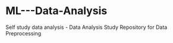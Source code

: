 # ML---Data-Analysis
Self study data analysis - Data Analysis Study Repository for Data Preprocessing

